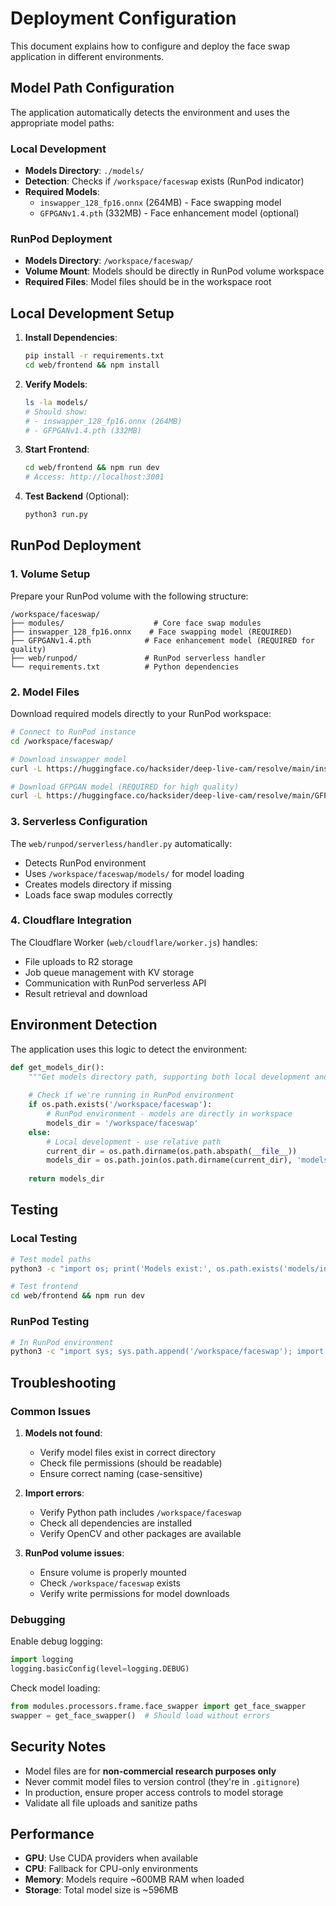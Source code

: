# Deployment Configuration

This document explains how to configure and deploy the face swap application in different environments.

## Model Path Configuration

The application automatically detects the environment and uses the appropriate model paths:

### Local Development
- **Models Directory**: `./models/`
- **Detection**: Checks if `/workspace/faceswap` exists (RunPod indicator)
- **Required Models**:
  - `inswapper_128_fp16.onnx` (264MB) - Face swapping model
  - `GFPGANv1.4.pth` (332MB) - Face enhancement model (optional)

### RunPod Deployment
- **Models Directory**: `/workspace/faceswap/`
- **Volume Mount**: Models should be directly in RunPod volume workspace
- **Required Files**: Model files should be in the workspace root

## Local Development Setup

1. **Install Dependencies**:
   ```bash
   pip install -r requirements.txt
   cd web/frontend && npm install
   ```

2. **Verify Models**:
   ```bash
   ls -la models/
   # Should show:
   # - inswapper_128_fp16.onnx (264MB)
   # - GFPGANv1.4.pth (332MB)
   ```

3. **Start Frontend**:
   ```bash
   cd web/frontend && npm run dev
   # Access: http://localhost:3001
   ```

4. **Test Backend** (Optional):
   ```bash
   python3 run.py
   ```

## RunPod Deployment

### 1. Volume Setup

Prepare your RunPod volume with the following structure:
```
/workspace/faceswap/
├── modules/                    # Core face swap modules
├── inswapper_128_fp16.onnx    # Face swapping model (REQUIRED)
├── GFPGANv1.4.pth            # Face enhancement model (REQUIRED for quality)
├── web/runpod/               # RunPod serverless handler
└── requirements.txt          # Python dependencies
```

### 2. Model Files

Download required models directly to your RunPod workspace:
```bash
# Connect to RunPod instance
cd /workspace/faceswap/

# Download inswapper model
curl -L https://huggingface.co/hacksider/deep-live-cam/resolve/main/inswapper_128_fp16.onnx -o inswapper_128_fp16.onnx

# Download GFPGAN model (REQUIRED for high quality)
curl -L https://huggingface.co/hacksider/deep-live-cam/resolve/main/GFPGANv1.4.pth -o GFPGANv1.4.pth
```

### 3. Serverless Configuration

The `web/runpod/serverless/handler.py` automatically:
- Detects RunPod environment
- Uses `/workspace/faceswap/models/` for model loading
- Creates models directory if missing
- Loads face swap modules correctly

### 4. Cloudflare Integration

The Cloudflare Worker (`web/cloudflare/worker.js`) handles:
- File uploads to R2 storage
- Job queue management with KV storage
- Communication with RunPod serverless API
- Result retrieval and download

## Environment Detection

The application uses this logic to detect the environment:

```python
def get_models_dir():
    """Get models directory path, supporting both local development and RunPod deployment"""
    
    # Check if we're running in RunPod environment
    if os.path.exists('/workspace/faceswap'):
        # RunPod environment - models are directly in workspace
        models_dir = '/workspace/faceswap'
    else:
        # Local development - use relative path
        current_dir = os.path.dirname(os.path.abspath(__file__))
        models_dir = os.path.join(os.path.dirname(current_dir), 'models')
    
    return models_dir
```

## Testing

### Local Testing
```bash
# Test model paths
python3 -c "import os; print('Models exist:', os.path.exists('models/inswapper_128_fp16.onnx'))"

# Test frontend
cd web/frontend && npm run dev
```

### RunPod Testing
```bash
# In RunPod environment
python3 -c "import sys; sys.path.append('/workspace/faceswap'); import modules.globals; print('RunPod models:', modules.globals.get_models_dir())"
```

## Troubleshooting

### Common Issues

1. **Models not found**:
   - Verify model files exist in correct directory
   - Check file permissions (should be readable)
   - Ensure correct naming (case-sensitive)

2. **Import errors**:
   - Verify Python path includes `/workspace/faceswap`
   - Check all dependencies are installed
   - Verify OpenCV and other packages are available

3. **RunPod volume issues**:
   - Ensure volume is properly mounted
   - Check `/workspace/faceswap` exists
   - Verify write permissions for model downloads

### Debugging

Enable debug logging:
```python
import logging
logging.basicConfig(level=logging.DEBUG)
```

Check model loading:
```python
from modules.processors.frame.face_swapper import get_face_swapper
swapper = get_face_swapper()  # Should load without errors
```

## Security Notes

- Model files are for **non-commercial research purposes only**
- Never commit model files to version control (they're in `.gitignore`)
- In production, ensure proper access controls to model storage
- Validate all file uploads and sanitize paths

## Performance

- **GPU**: Use CUDA providers when available
- **CPU**: Fallback for CPU-only environments
- **Memory**: Models require ~600MB RAM when loaded
- **Storage**: Total model size is ~596MB 